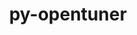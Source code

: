 ---
title: "py-opentuner"
layout: cache
categories: [package, develop-2024-01-28]
meta: {"versions": ["0.8.7"], "compilers": ["gcc@=11.4.0", "gcc@=9.4.0", "oneapi@=2024.0.0"], "oss": ["ubuntu20.04", "ubuntu22.04"], "platforms": ["linux"], "targets": ["neoverse_v1", "neoverse_v2", "ppc64le", "x86_64_v3"], "stacks": ["e4s", "e4s-neoverse-v2", "e4s-neoverse_v1", "e4s-oneapi", "e4s-power", "root"], "num_specs": 5, "num_specs_by_stack": {"root": 5, "e4s-neoverse_v1": 1, "e4s-power": 1, "e4s": 1, "e4s-neoverse-v2": 1, "e4s-oneapi": 1}}
spec_details: [{"hash": "txkq4qtg4e6ublze2exolfsjcsqzlpbi", "compiler": "gcc@=11.4.0", "versions": ["0.8.7"], "os": "ubuntu20.04", "platform": "linux", "target": "neoverse_v1", "variants": ["build_system=python_pip"], "stacks": ["root", "e4s-neoverse_v1"], "size": "-", "tarball": "https://binaries.spack.io/releases/develop-2024-01-28/build_cache/linux-ubuntu20.04-neoverse_v1/gcc-11.4.0/py-opentuner-0.8.7/linux-ubuntu20.04-neoverse_v1-gcc-11.4.0-py-opentuner-0.8.7-txkq4qtg4e6ublze2exolfsjcsqzlpbi.spack"}, {"hash": "lpgeirjehgdecsfrtphzzpke6bm4bao3", "compiler": "gcc@=9.4.0", "versions": ["0.8.7"], "os": "ubuntu20.04", "platform": "linux", "target": "ppc64le", "variants": ["build_system=python_pip"], "stacks": ["root", "e4s-power"], "size": "-", "tarball": "https://binaries.spack.io/releases/develop-2024-01-28/build_cache/linux-ubuntu20.04-ppc64le/gcc-9.4.0/py-opentuner-0.8.7/linux-ubuntu20.04-ppc64le-gcc-9.4.0-py-opentuner-0.8.7-lpgeirjehgdecsfrtphzzpke6bm4bao3.spack"}, {"hash": "a4t6rxxac2axflzfvma2ngdrw5uk3ynt", "compiler": "gcc@=11.4.0", "versions": ["0.8.7"], "os": "ubuntu20.04", "platform": "linux", "target": "x86_64_v3", "variants": ["build_system=python_pip"], "stacks": ["e4s", "root"], "size": "-", "tarball": "https://binaries.spack.io/releases/develop-2024-01-28/build_cache/linux-ubuntu20.04-x86_64_v3/gcc-11.4.0/py-opentuner-0.8.7/linux-ubuntu20.04-x86_64_v3-gcc-11.4.0-py-opentuner-0.8.7-a4t6rxxac2axflzfvma2ngdrw5uk3ynt.spack"}, {"hash": "yppextjpug2wgzbuhkvzpoiaqs7mhtfb", "compiler": "gcc@=11.4.0", "versions": ["0.8.7"], "os": "ubuntu22.04", "platform": "linux", "target": "neoverse_v2", "variants": ["build_system=python_pip"], "stacks": ["e4s-neoverse-v2", "root"], "size": "-", "tarball": "https://binaries.spack.io/releases/develop-2024-01-28/build_cache/linux-ubuntu22.04-neoverse_v2/gcc-11.4.0/py-opentuner-0.8.7/linux-ubuntu22.04-neoverse_v2-gcc-11.4.0-py-opentuner-0.8.7-yppextjpug2wgzbuhkvzpoiaqs7mhtfb.spack"}, {"hash": "i3fqi3ppbsxkn26t4dsb2ttxvtlbtcv7", "compiler": "oneapi@=2024.0.0", "versions": ["0.8.7"], "os": "ubuntu22.04", "platform": "linux", "target": "x86_64_v3", "variants": ["build_system=python_pip"], "stacks": ["root", "e4s-oneapi"], "size": "-", "tarball": "https://binaries.spack.io/releases/develop-2024-01-28/build_cache/linux-ubuntu22.04-x86_64_v3/oneapi-2024.0.0/py-opentuner-0.8.7/linux-ubuntu22.04-x86_64_v3-oneapi-2024.0.0-py-opentuner-0.8.7-i3fqi3ppbsxkn26t4dsb2ttxvtlbtcv7.spack"}]
---